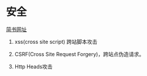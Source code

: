 # 安全
[简书网址](https://www.jianshu.com/p/a5ff8a23b423)

1. xss(cross site script) 跨站脚本攻击

2. CSRF(Cross Site Request Forgery)，跨站点伪造请求。

3. Http Heads攻击
